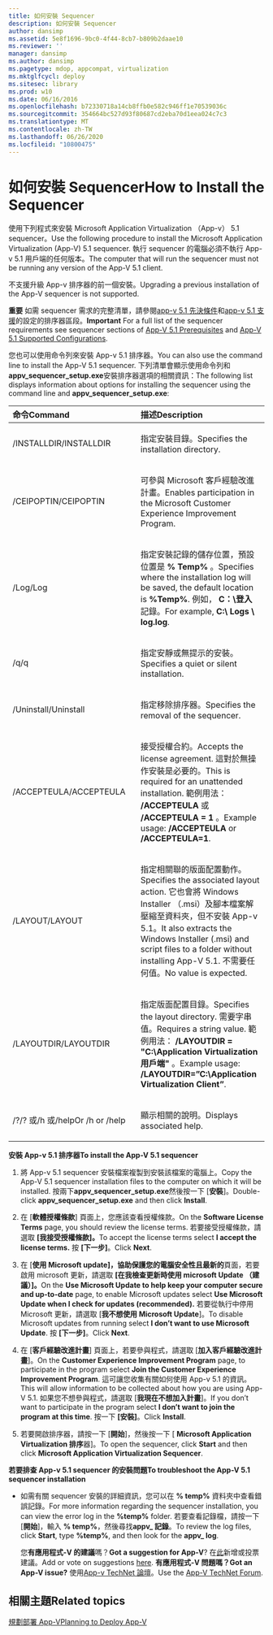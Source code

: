 ```yaml
---
title: 如何安裝 Sequencer
description: 如何安裝 Sequencer
author: dansimp
ms.assetid: 5e8f1696-9bc0-4f44-8cb7-b809b2daae10
ms.reviewer: ''
manager: dansimp
ms.author: dansimp
ms.pagetype: mdop, appcompat, virtualization
ms.mktglfcycl: deploy
ms.sitesec: library
ms.prod: w10
ms.date: 06/16/2016
ms.openlocfilehash: b72330718a14cb8ffb0e582c946ff1e70539036c
ms.sourcegitcommit: 354664bc527d93f80687cd2eba70d1eea024c7c3
ms.translationtype: MT
ms.contentlocale: zh-TW
ms.lasthandoff: 06/26/2020
ms.locfileid: "10800475"
---
```

# <span data-ttu-id="0d7f4-103">如何安裝 Sequencer</span><span class="sxs-lookup"><span data-stu-id="0d7f4-103">How to Install the Sequencer</span></span>


<span data-ttu-id="0d7f4-104">使用下列程式來安裝 Microsoft Application Virtualization （App-v） 5.1 sequencer。</span><span class="sxs-lookup"><span data-stu-id="0d7f4-104">Use the following procedure to install the Microsoft Application Virtualization (App-V) 5.1 sequencer.</span></span> <span data-ttu-id="0d7f4-105">執行 sequencer 的電腦必須不執行 App-v 5.1 用戶端的任何版本。</span><span class="sxs-lookup"><span data-stu-id="0d7f4-105">The computer that will run the sequencer must not be running any version of the App-V 5.1 client.</span></span>

<span data-ttu-id="0d7f4-106">不支援升級 App-v 排序器的前一個安裝。</span><span class="sxs-lookup"><span data-stu-id="0d7f4-106">Upgrading a previous installation of the App-V sequencer is not supported.</span></span>

<span data-ttu-id="0d7f4-107">**重要** 如需 sequencer 需求的完整清單，請參閱[app-v 5.1 先決條件](app-v-51-prerequisites.md)和[app-v 5.1 支援](app-v-51-supported-configurations.md)的設定的排序器區段。</span><span class="sxs-lookup"><span data-stu-id="0d7f4-107">**Important** For a full list of the sequencer requirements see sequencer sections of [App-V 5.1 Prerequisites](app-v-51-prerequisites.md) and [App-V 5.1 Supported Configurations](app-v-51-supported-configurations.md).</span></span>

 

<span data-ttu-id="0d7f4-108">您也可以使用命令列來安裝 App-v 5.1 排序器。</span><span class="sxs-lookup"><span data-stu-id="0d7f4-108">You can also use the command line to install the App-V 5.1 sequencer.</span></span> <span data-ttu-id="0d7f4-109">下列清單會顯示使用命令列和**appv\_sequencer\_setup.exe**安裝排序器選項的相關資訊：</span><span class="sxs-lookup"><span data-stu-id="0d7f4-109">The following list displays information about options for installing the sequencer using the command line and **appv\_sequencer\_setup.exe**:</span></span>

<table>
<colgroup>
<col width="50%" />
<col width="50%" />
</colgroup>
<thead>
<tr class="header">
<th align="left"><span data-ttu-id="0d7f4-110">命令</span><span class="sxs-lookup"><span data-stu-id="0d7f4-110">Command</span></span></th>
<th align="left"><span data-ttu-id="0d7f4-111">描述</span><span class="sxs-lookup"><span data-stu-id="0d7f4-111">Description</span></span></th>
</tr>
</thead>
<tbody>
<tr class="odd">
<td align="left"><p><span data-ttu-id="0d7f4-112">/INSTALLDIR</span><span class="sxs-lookup"><span data-stu-id="0d7f4-112">/INSTALLDIR</span></span></p></td>
<td align="left"><p><span data-ttu-id="0d7f4-113">指定安裝目錄。</span><span class="sxs-lookup"><span data-stu-id="0d7f4-113">Specifies the installation directory.</span></span></p></td>
</tr>
<tr class="even">
<td align="left"><p><span data-ttu-id="0d7f4-114">/CEIPOPTIN</span><span class="sxs-lookup"><span data-stu-id="0d7f4-114">/CEIPOPTIN</span></span></p></td>
<td align="left"><p><span data-ttu-id="0d7f4-115">可參與 Microsoft 客戶經驗改進計畫。</span><span class="sxs-lookup"><span data-stu-id="0d7f4-115">Enables participation in the Microsoft Customer Experience Improvement Program.</span></span></p></td>
</tr>
<tr class="odd">
<td align="left"><p><span data-ttu-id="0d7f4-116">/Log</span><span class="sxs-lookup"><span data-stu-id="0d7f4-116">/Log</span></span></p></td>
<td align="left"><p><span data-ttu-id="0d7f4-117">指定安裝記錄的儲存位置，預設位置是 <strong> % Temp% </strong> 。</span><span class="sxs-lookup"><span data-stu-id="0d7f4-117">Specifies where the installation log will be saved, the default location is <strong>%Temp%</strong>.</span></span> <span data-ttu-id="0d7f4-118">例如， <strong> C：\登入 </strong> 記錄。</span><span class="sxs-lookup"><span data-stu-id="0d7f4-118">For example, <strong>C:\ Logs \ log.log</strong>.</span></span></p></td>
</tr>
<tr class="even">
<td align="left"><p><span data-ttu-id="0d7f4-119">/q</span><span class="sxs-lookup"><span data-stu-id="0d7f4-119">/q</span></span></p></td>
<td align="left"><p><span data-ttu-id="0d7f4-120">指定安靜或無提示的安裝。</span><span class="sxs-lookup"><span data-stu-id="0d7f4-120">Specifies a quiet or silent installation.</span></span></p></td>
</tr>
<tr class="odd">
<td align="left"><p><span data-ttu-id="0d7f4-121">/Uninstall</span><span class="sxs-lookup"><span data-stu-id="0d7f4-121">/Uninstall</span></span></p></td>
<td align="left"><p><span data-ttu-id="0d7f4-122">指定移除排序器。</span><span class="sxs-lookup"><span data-stu-id="0d7f4-122">Specifies the removal of the sequencer.</span></span></p></td>
</tr>
<tr class="even">
<td align="left"><p><span data-ttu-id="0d7f4-123">/ACCEPTEULA</span><span class="sxs-lookup"><span data-stu-id="0d7f4-123">/ACCEPTEULA</span></span></p></td>
<td align="left"><p><span data-ttu-id="0d7f4-124">接受授權合約。</span><span class="sxs-lookup"><span data-stu-id="0d7f4-124">Accepts the license agreement.</span></span> <span data-ttu-id="0d7f4-125">這對於無操作安裝是必要的。</span><span class="sxs-lookup"><span data-stu-id="0d7f4-125">This is required for an unattended installation.</span></span> <span data-ttu-id="0d7f4-126">範例用法： <strong> /ACCEPTEULA </strong> 或 <strong> /ACCEPTEULA = 1 </strong> 。</span><span class="sxs-lookup"><span data-stu-id="0d7f4-126">Example usage: <strong>/ACCEPTEULA</strong> or <strong>/ACCEPTEULA=1</strong>.</span></span></p></td>
</tr>
<tr class="odd">
<td align="left"><p><span data-ttu-id="0d7f4-127">/LAYOUT</span><span class="sxs-lookup"><span data-stu-id="0d7f4-127">/LAYOUT</span></span></p></td>
<td align="left"><p><span data-ttu-id="0d7f4-128">指定相關聯的版面配置動作。</span><span class="sxs-lookup"><span data-stu-id="0d7f4-128">Specifies the associated layout action.</span></span> <span data-ttu-id="0d7f4-129">它也會將 Windows Installer （.msi）及腳本檔案解壓縮至資料夾，但不安裝 App-v 5.1。</span><span class="sxs-lookup"><span data-stu-id="0d7f4-129">It also extracts the Windows Installer (.msi) and script files to a folder without installing App-V 5.1.</span></span> <span data-ttu-id="0d7f4-130">不需要任何值。</span><span class="sxs-lookup"><span data-stu-id="0d7f4-130">No value is expected.</span></span></p></td>
</tr>
<tr class="even">
<td align="left"><p><span data-ttu-id="0d7f4-131">/LAYOUTDIR</span><span class="sxs-lookup"><span data-stu-id="0d7f4-131">/LAYOUTDIR</span></span></p></td>
<td align="left"><p><span data-ttu-id="0d7f4-132">指定版面配置目錄。</span><span class="sxs-lookup"><span data-stu-id="0d7f4-132">Specifies the layout directory.</span></span> <span data-ttu-id="0d7f4-133">需要字串值。</span><span class="sxs-lookup"><span data-stu-id="0d7f4-133">Requires a string value.</span></span> <span data-ttu-id="0d7f4-134">範例用法： <strong> /LAYOUTDIR = "C:\Application Virtualization 用戶端" </strong> 。</span><span class="sxs-lookup"><span data-stu-id="0d7f4-134">Example usage: <strong>/LAYOUTDIR=”C:\Application Virtualization Client”</strong>.</span></span></p></td>
</tr>
<tr class="odd">
<td align="left"><p><span data-ttu-id="0d7f4-135">/?</span><span class="sxs-lookup"><span data-stu-id="0d7f4-135">/?</span></span> <span data-ttu-id="0d7f4-136">或/h 或/help</span><span class="sxs-lookup"><span data-stu-id="0d7f4-136">Or /h or /help</span></span></p></td>
<td align="left"><p><span data-ttu-id="0d7f4-137">顯示相關的說明。</span><span class="sxs-lookup"><span data-stu-id="0d7f4-137">Displays associated help.</span></span></p></td>
</tr>
</tbody>
</table>

 

**<span data-ttu-id="0d7f4-138">安裝 App-v 5.1 排序器</span><span class="sxs-lookup"><span data-stu-id="0d7f4-138">To install the App-V 5.1 sequencer</span></span>**

1.  <span data-ttu-id="0d7f4-139">將 App-v 5.1 sequencer 安裝檔案複製到安裝該檔案的電腦上。</span><span class="sxs-lookup"><span data-stu-id="0d7f4-139">Copy the App-V 5.1 sequencer installation files to the computer on which it will be installed.</span></span> <span data-ttu-id="0d7f4-140">按兩下**appv\_sequencer\_setup.exe**然後按一下 [**安裝**]。</span><span class="sxs-lookup"><span data-stu-id="0d7f4-140">Double-click **appv\_sequencer\_setup.exe** and then click **Install**.</span></span>

2.  <span data-ttu-id="0d7f4-141">在 [**軟體授權條款**] 頁面上，您應該查看授權條款。</span><span class="sxs-lookup"><span data-stu-id="0d7f4-141">On the **Software License Terms** page, you should review the license terms.</span></span> <span data-ttu-id="0d7f4-142">若要接受授權條款，請選取 **[我接受授權條款]。**</span><span class="sxs-lookup"><span data-stu-id="0d7f4-142">To accept the license terms select **I accept the license terms.**</span></span> <span data-ttu-id="0d7f4-143">按 **\[下一步\]**。</span><span class="sxs-lookup"><span data-stu-id="0d7f4-143">Click **Next**.</span></span>

3.  <span data-ttu-id="0d7f4-144">在 [**使用 Microsoft update]，協助保護您的電腦安全性且最新的**頁面，若要啟用 microsoft 更新，請選取 **[在我檢查更新時使用 microsoft Update （建議）]。**</span><span class="sxs-lookup"><span data-stu-id="0d7f4-144">On the **Use Microsoft Update to help keep your computer secure and up-to-date** page, to enable Microsoft updates select **Use Microsoft Update when I check for updates (recommended).**</span></span> <span data-ttu-id="0d7f4-145">若要從執行中停用 Microsoft 更新，請選取 [**我不想使用 Microsoft Update**]。</span><span class="sxs-lookup"><span data-stu-id="0d7f4-145">To disable Microsoft updates from running select **I don’t want to use Microsoft Update**.</span></span> <span data-ttu-id="0d7f4-146">按 **\[下一步\]**。</span><span class="sxs-lookup"><span data-stu-id="0d7f4-146">Click **Next**.</span></span>

4.  <span data-ttu-id="0d7f4-147">在 [**客戶經驗改進計畫**] 頁面上，若要參與程式，請選取 [**加入客戶經驗改進計畫**]。</span><span class="sxs-lookup"><span data-stu-id="0d7f4-147">On the **Customer Experience Improvement Program** page, to participate in the program select **Join the Customer Experience Improvement Program**.</span></span> <span data-ttu-id="0d7f4-148">這可讓您收集有關如何使用 App-v 5.1 的資訊。</span><span class="sxs-lookup"><span data-stu-id="0d7f4-148">This will allow information to be collected about how you are using App-V 5.1.</span></span> <span data-ttu-id="0d7f4-149">如果您不想參與程式，請選取 [**我現在不想加入計畫**]。</span><span class="sxs-lookup"><span data-stu-id="0d7f4-149">If you don’t want to participate in the program select **I don’t want to join the program at this time**.</span></span> <span data-ttu-id="0d7f4-150">按一下 **\[安裝\]**。</span><span class="sxs-lookup"><span data-stu-id="0d7f4-150">Click **Install**.</span></span>

5.  <span data-ttu-id="0d7f4-151">若要開啟排序器，請按一下 [**開始**]，然後按一下 [ **Microsoft Application Virtualization 排序**器]。</span><span class="sxs-lookup"><span data-stu-id="0d7f4-151">To open the sequencer, click **Start** and then click **Microsoft Application Virtualization Sequencer**.</span></span>

**<span data-ttu-id="0d7f4-152">若要排查 App-v 5.1 sequencer 的安裝問題</span><span class="sxs-lookup"><span data-stu-id="0d7f4-152">To troubleshoot the App-V 5.1 sequencer installation</span></span>**

-   <span data-ttu-id="0d7f4-153">如需有關 sequencer 安裝的詳細資訊，您可以在 **% temp%** 資料夾中查看錯誤記錄。</span><span class="sxs-lookup"><span data-stu-id="0d7f4-153">For more information regarding the sequencer installation, you can view the error log in the **%temp%** folder.</span></span> <span data-ttu-id="0d7f4-154">若要查看記錄檔，請按一下 [**開始**]，輸入 **% temp%**，然後尋找**appv\_ 記錄**。</span><span class="sxs-lookup"><span data-stu-id="0d7f4-154">To review the log files, click **Start**, type **%temp%**, and then look for the **appv\_ log**.</span></span>

    <span data-ttu-id="0d7f4-155">您**有應用程式-V 的建議**嗎？</span><span class="sxs-lookup"><span data-stu-id="0d7f4-155">**Got a suggestion for App-V**?</span></span> <span data-ttu-id="0d7f4-156">在[此](http://appv.uservoice.com/forums/280448-microsoft-application-virtualization)新增或投票建議。</span><span class="sxs-lookup"><span data-stu-id="0d7f4-156">Add or vote on suggestions [here](http://appv.uservoice.com/forums/280448-microsoft-application-virtualization).</span></span> **<span data-ttu-id="0d7f4-157">有應用程式-V 問題嗎？</span><span class="sxs-lookup"><span data-stu-id="0d7f4-157">Got an App-V issue?</span></span>** <span data-ttu-id="0d7f4-158">使用[App-v TechNet 論壇](https://social.technet.microsoft.com/Forums/home?forum=mdopappv)。</span><span class="sxs-lookup"><span data-stu-id="0d7f4-158">Use the [App-V TechNet Forum](https://social.technet.microsoft.com/Forums/home?forum=mdopappv).</span></span>

## <span data-ttu-id="0d7f4-159">相關主題</span><span class="sxs-lookup"><span data-stu-id="0d7f4-159">Related topics</span></span>


[<span data-ttu-id="0d7f4-160">規劃部署 App-V</span><span class="sxs-lookup"><span data-stu-id="0d7f4-160">Planning to Deploy App-V</span></span>](planning-to-deploy-app-v51.md)

 

 





